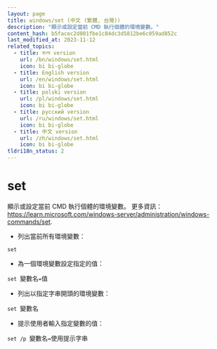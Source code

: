 ```yaml
---
layout: page
title: windows/set (中文 (繁體, 台灣))
description: "顯示或設定當前 CMD 執行個體的環境變數。"
content_hash: b5facec2d801fbe1c84dc3d5812be6c059ad852c
last_modified_at: 2023-11-12
related_topics:
  - title: বাংলা version
    url: /bn/windows/set.html
    icon: bi bi-globe
  - title: English version
    url: /en/windows/set.html
    icon: bi bi-globe
  - title: polski version
    url: /pl/windows/set.html
    icon: bi bi-globe
  - title: русский version
    url: /ru/windows/set.html
    icon: bi bi-globe
  - title: 中文 version
    url: /zh/windows/set.html
    icon: bi bi-globe
tldri18n_status: 2
---
```

# set

顯示或設定當前 CMD 執行個體的環境變數。
更多資訊：<https://learn.microsoft.com/windows-server/administration/windows-commands/set>.

- 列出當前所有環境變數：

`set`

- 為一個環境變數設定指定的值：

`set `<span class="tldr-var badge badge-pill bg-dark-lm bg-white-dm text-white-lm text-dark-dm font-weight-bold">變數名</span>`=`<span class="tldr-var badge badge-pill bg-dark-lm bg-white-dm text-white-lm text-dark-dm font-weight-bold">值</span>

- 列出以指定字串開頭的環境變數：

`set `<span class="tldr-var badge badge-pill bg-dark-lm bg-white-dm text-white-lm text-dark-dm font-weight-bold">變數名</span>

- 提示使用者輸入指定變數的值：

`set /p `<span class="tldr-var badge badge-pill bg-dark-lm bg-white-dm text-white-lm text-dark-dm font-weight-bold">變數名</span>`=`<span class="tldr-var badge badge-pill bg-dark-lm bg-white-dm text-white-lm text-dark-dm font-weight-bold">使用提示字串</span>
